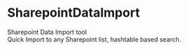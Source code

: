 # SharepointDataImport
Sharepoint Data Import tool<br>
Quick Import to any Sharepoint list, hashtable based search.
